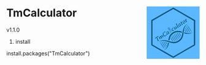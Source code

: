 # TmCalculator <a href="https://github.com/JunhuiLi1017/TmCalculator"><img src="man/figures/logo.png" align="right" height="138" /></a>
v1.1.0
1. install

  install.packages("TmCalculator")


